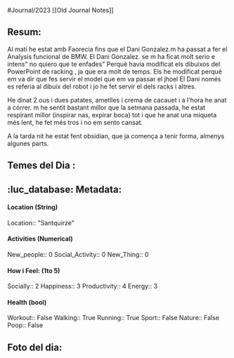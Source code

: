 #Journal/2023 
[[Old Journal Notes]]
## Resum: 
Al mati he estat amb Faorecia fins que el Dani Gonzalez.m ha passat a fer el Analysis funcional de BMW. 
El Dani Gonzalez. se m ha ficat molt serio e intens" no quiero que te enfades" Perquè havia modificat els dibuixos del PowerPoint de racking , ja que era molt de temps. 
Els he modificat perquè em va dir que fes servir el model que em va passar el jhoel
El Dani només es referia al dibuix del robot i jo he fet servir el dels racks i altres. 

He dinat 2 ous i dues patates, ametlles i crema de cacauet i a l'hora he anat a córrer. 
m he sentit bastant millor que la setmana passada, he estat respirant millor (inspirar nas, expirar boca) tot i que he anat una miqueta més lent, he fet més tros i no em sento cansat. 

A la tarda nit he estat fent obsidian, que ja comença a tenir forma, almenys algunes parts. 

## Temes del Dia :


## :luc_database: Metadata: 
#### Location (String)
Location:: "Santquirze"

#### Activities (Numerical)
New_people:: 0
Social_Activity:: 0
New_Thing:: 0

#### How i Feel: (1to 5)
Socially:: 2
Happiness:: 3
Productivity:: 4
Energy::  3

#### Health (bool)
Workout:: False
Walking:: True
Running:: True
Sport:: False
Nature:: False
Poop:: False

## Foto del dia:


